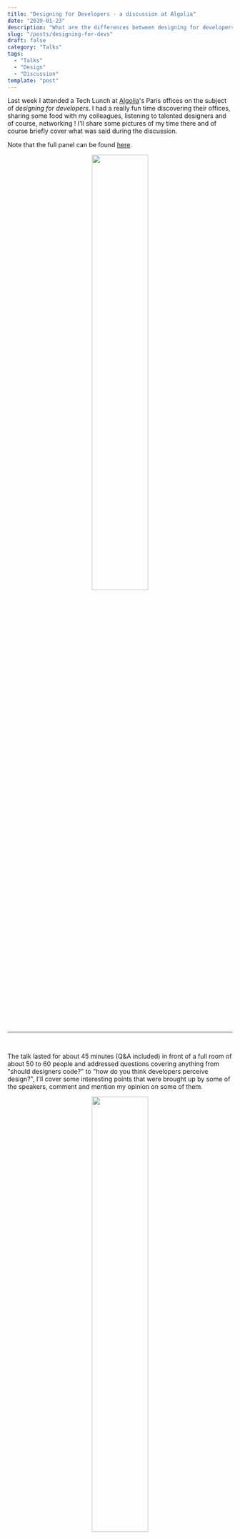 ```yaml
---
title: "Designing for Developers - a discussion at Algolia"
date: "2019-01-23"
description: "What are the differences between designing for developers VS for end consumers? How do developers perceive design?"
slug: "/posts/designing-for-devs"
draft: false
category: "Talks"
tags:
  - "Talks"
  - "Design"
  - "Discussion"
template: "post"
---
```



Last week I attended a Tech Lunch at [Algolia](https://www.algolia.com/)'s Paris offices on the subject of _designing for developers_. I had a really fun time discovering their offices, sharing some food with my colleagues, listening to talented designers and of course, networking ! I'll share some pictures of my time there and of course briefly cover what was said during the discussion.

Note that the full panel can be found [here](https://www.youtube.com/embed/qBJeEWUWUWE?autoplay=1).

<p align="center">
  <img width="50%" height="50%" src="https://user-images.githubusercontent.com/15229355/51639773-0903a280-1f62-11e9-8e86-58100e2e4e22.jpg">
</p>

---

<br>

The talk lasted for about 45 minutes (Q&A included) in front of a full room of about 50 to 60 people and addressed questions covering anything from "should designers code?" to "how do you think developers perceive design?", I'll cover some interesting points that were brought up by some of the speakers, comment and mention my opinion on some of them.

<p align="center">
  <img width="50%" height="50%" src="https://user-images.githubusercontent.com/15229355/51639784-102ab080-1f62-11e9-81d6-174f427c0bb6.jpg
">
</p>

This panel was composed (from left to right) of Aurora Pleguezuelo, Lucia Kubinska, Vanessa Cahill and Romain Didry - all product designers.

<br><br>

## Should designers code?

At first, I thought the question wasn't meant to be taken as "should designers actively partake in technical discussions and implementations" (as some people seem to have taken it) but more as "is there benefit to knowing code and software development principles as a designer".

I instinctively thought "yes", or to be precise "yes, it could be beneficial for a designer to understand what devs deal with". Just as developers could learn a great deal by understanding important UX/UI principles and rules of design.  
But the answers were mostly geared towards it not being necessary at all in most cases and most of the speakers having little to no coding experience in the past (some PHP and Wordpress templating here and there).

A question was then asked to the crowd: _How many of you are designers?_  
Surprisingly, I could only see a few hands raised (probably around 4 out of at least 50 people). Pretty odd for a talk about _designing_ for developers, but hey, it shows an interest by lots of devs to understand the problematics and challenges these designers face.

<br><br>

## Differences between designing for developers & for end consumers

It was mentioned that devs are an interesting group to design for since they tend to be more critical of what has been designed as they know the behind the scenes. Avoiding this black box effect is intentional and seemed to be pushed by the speakers by building transparency and trust.

<br><br>

## How do you think developers perceive design?

Unfortunately, each one of the speakers had experiences with devs that saw design as a bottleneck or as the end part of a project and not a necessity. Tho it seems like the mindsets have evolved and the vast majority of developers have a symbiotic relationship with designers in their team (especially in their current workplaces).

Devs obviously enjoy good design, especially in the world of dev tools where lots of them are poorly designed as mentionned by Romain Didry.

<br><br>

## What is obvious to you but may not be to others?

_Lucia Kubinska_: pay attention to details as changes in typo or alignment for example may have a huge impact in the end, even tho they may seem small changes at first.

_Vanessa Cahill_: don't be afraid to ask questions to your collegues, it's pointless to avoid them to look smart as they'll see right through you. Ask a million questions if that helps you undertsand the project and concepts you're working on.  
This was probably one of my favorite answers. It's obvious, sure, but it resonates in what devs do aswell. Especially in a field where knowledge sharing is vital.

_Romain Didry_: devs love to be involed in the process itself, understanding design choices and the reasoning behind them.

<br><br>

## Closing remarks

The closing remarks were overall about including and embracing designers in your teams and answering their questions. As a designer, embracing being uncomfortable and not knowing every technical subject your working on is absolutely normal and should prompt you to ask questions.

---

<br>

As you probably noted, a big theme of asking questions came up during the second half of this discussion and I believe it's what influenced me the most since then. I'm pushing myself to ask my designer collegues about their processes and choices on a daily basis to grasp their work on a lower level.

I really enjoyed this Tech Lunch at Algolia, pretty insightful and relaxed overall ! I really hope to participate in another one of them soon enough (and share some delicious food in the process).

Thanks for reading,  
[@christo_kade](https://twitter.com/christo_kade)
